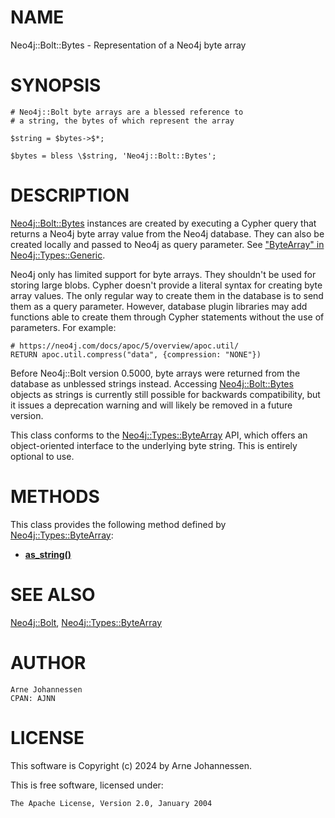 # NAME

Neo4j::Bolt::Bytes - Representation of a Neo4j byte array

# SYNOPSIS

    # Neo4j::Bolt byte arrays are a blessed reference to
    # a string, the bytes of which represent the array
    
    $string = $bytes->$*;
    
    $bytes = bless \$string, 'Neo4j::Bolt::Bytes';

# DESCRIPTION

[Neo4j::Bolt::Bytes](/lib/Neo4j/Bolt/Bytes.md) instances are created by executing
a Cypher query that returns a Neo4j byte array value
from the Neo4j database.
They can also be created locally and passed to Neo4j as
query parameter. See ["ByteArray" in Neo4j::Types::Generic](https://metacpan.org/pod/Neo4j::Types::Generic#ByteArray).

Neo4j only has limited support for byte arrays. They shouldn't
be used for storing large blobs. Cypher doesn't provide a literal
syntax for creating byte array values. The only regular way to
create them in the database is to send them as a query parameter.
However, database plugin libraries may add functions able
to create them through Cypher statements without the use of
parameters. For example:

    # https://neo4j.com/docs/apoc/5/overview/apoc.util/
    RETURN apoc.util.compress("data", {compression: "NONE"})

Before Neo4j::Bolt version 0.5000, byte arrays were returned
from the database as unblessed strings instead. Accessing
[Neo4j::Bolt::Bytes](/lib/Neo4j/Bolt/Bytes.md) objects as strings is currently still
possible for backwards compatibility, but it issues a
deprecation warning and will likely be removed in a future
version.

This class conforms to the [Neo4j::Types::ByteArray](https://metacpan.org/pod/Neo4j::Types::ByteArray) API,
which offers an object-oriented interface to the underlying
byte string. This is entirely optional to use.

# METHODS

This class provides the following method defined by
[Neo4j::Types::ByteArray](https://metacpan.org/pod/Neo4j::Types::ByteArray):

- [**as\_string()**](https://metacpan.org/pod/Neo4j::Types::ByteArray#as_string)

# SEE ALSO

[Neo4j::Bolt](/lib/Neo4j/Bolt.md), [Neo4j::Types::ByteArray](https://metacpan.org/pod/Neo4j::Types::ByteArray)

# AUTHOR

    Arne Johannessen
    CPAN: AJNN

# LICENSE

This software is Copyright (c) 2024 by Arne Johannessen.

This is free software, licensed under:

    The Apache License, Version 2.0, January 2004
